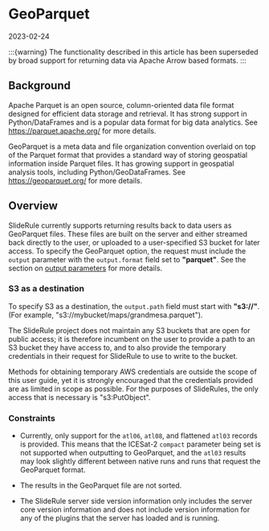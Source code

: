 # GeoParquet

2023-02-24

:::{warning}
The functionality described in this article has been superseded by broad support for returning data via Apache Arrow based formats.
:::

## Background

Apache Parquet is an open source, column-oriented data file format designed for efficient data storage and retrieval. It has strong support in Python/DataFrames and is a popular data format for big data analytics.  See https://parquet.apache.org/ for more details.

GeoParquet is a meta data and file organization convention overlaid on top of the Parquet format that provides a standard way of storing geospatial information inside Parquet files.  It has growing support in geospatial analysis tools, including Python/GeoDataFrames.  See https://geoparquet.org/ for more details.

## Overview

SlideRule currently supports returning results back to data users as GeoParquet files.  These files are built on the server and either streamed back directly to the user, or uploaded to a user-specified S3 bucket for later access. To specify the GeoParquet option, the request must include the `output` parameter with the `output.format` field set to **"parquet"**. See the section on [output parameters](./SlideRule.html#output-parameters) for more details.

### S3 as a destination

To specify S3 as a destination, the `output.path` field must start with **"s3://"**.  (For example, "s3://mybucket/maps/grandmesa.parquet").

The SlideRule project does not maintain any S3 buckets that are open for public access; it is therefore incumbent on the user to provide a path to an S3 bucket they have access to, and to also provide the temporary credentials in their request for SlideRule to use to write to the bucket.

Methods for obtaining temporary AWS credentials are outside the scope of this user guide, yet it is strongly encouraged that the credentials provided are as limited in scope as possible.  For the purposes of SlideRules, the only access that is necessary is "s3:PutObject".

### Constraints

* Currently, only support for the `atl06`, `atl08`, and flattened `atl03` records is provided.  This means that the ICESat-2 `compact` parameter being set is not supported when outputting to GeoParquet, and the `atl03` results may look slightly different between native runs and runs that request the GeoParquet format.

* The results in the GeoParquet file are not sorted.

* The SlideRule server side version information only includes the server core version information and does not include version information for any of the plugins that the server has loaded and is running.
